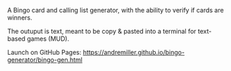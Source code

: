 A Bingo card and calling list generator, with the ability to verify if cards are winners.

The outuput is text, meant to be copy & pasted into a terminal for text-based games (MUD).

Launch on GitHub Pages: https://andremiller.github.io/bingo-generator/bingo-gen.html
